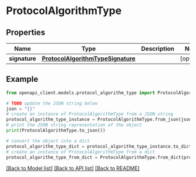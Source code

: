 # ProtocolAlgorithmType


## Properties

Name | Type | Description | Notes
------------ | ------------- | ------------- | -------------
**signature** | [**ProtocolAlgorithmTypeSignature**](ProtocolAlgorithmTypeSignature.md) |  | [optional] 

## Example

```python
from openapi_client.models.protocol_algorithm_type import ProtocolAlgorithmType

# TODO update the JSON string below
json = "{}"
# create an instance of ProtocolAlgorithmType from a JSON string
protocol_algorithm_type_instance = ProtocolAlgorithmType.from_json(json)
# print the JSON string representation of the object
print(ProtocolAlgorithmType.to_json())

# convert the object into a dict
protocol_algorithm_type_dict = protocol_algorithm_type_instance.to_dict()
# create an instance of ProtocolAlgorithmType from a dict
protocol_algorithm_type_from_dict = ProtocolAlgorithmType.from_dict(protocol_algorithm_type_dict)
```
[[Back to Model list]](../README.md#documentation-for-models) [[Back to API list]](../README.md#documentation-for-api-endpoints) [[Back to README]](../README.md)


